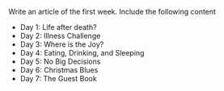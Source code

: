 Write an article of the first week.  Include the following content

- Day 1: Life after death?
- Day 2: Illness Challenge
- Day 3: Where is the Joy?
- Day 4: Eating, Drinking, and Sleeping
- Day 5: No Big Decisions
- Day 6: Christmas Blues
- Day 7: The Guest Book